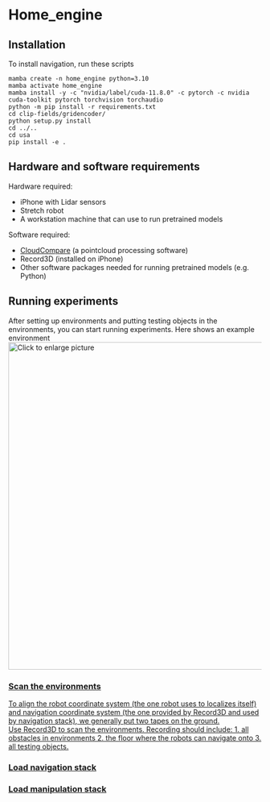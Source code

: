# Home_engine
## Installation
To install navigation, run these scripts
```
mamba create -n home_engine python=3.10
mamba activate home_engine
mamba install -y -c "nvidia/label/cuda-11.8.0" -c pytorch -c nvidia cuda-toolkit pytorch torchvision torchaudio
python -m pip install -r requirements.txt
cd clip-fields/gridencoder/
python setup.py install
cd ../..
cd usa
pip install -e .
```
## Hardware and software requirements
Hardware required:
* iPhone with Lidar sensors
* Stretch robot
* A workstation machine that can use to run pretrained models
  
Software required:
* [CloudCompare](https://www.danielgm.net/cc/release/) (a pointcloud processing software)
* Record3D (installed on iPhone)
* Other software packages needed for running pretrained models (e.g. Python)
  
## Running experiments
After setting up environments and putting testing objects in the environments, you can start running experiments. Here shows an example environment
<a href="https://drive.google.com/uc?export=view&id=1O-y5vhRuSZfgJ_ENjg-bTAHXOLvGtKGo"><img src="https://drive.google.com/uc?export=view&id=1O-y5vhRuSZfgJ_ENjg-bTAHXOLvGtKGo" style="width: 650px; max-width: 100%; height: auto" title="Click to enlarge picture" />
### Scan the environments
To align the robot coordinate system (the one robot uses to localizes itself) and navigation coordinate system (the one provided by Record3D and used by navigation stack), we generally put two tapes on the ground.\
Use Record3D to scan the environments. Recording should include: 1. all obstacles in environments 2. the floor where the robots can navigate onto 3. all testing objects.
### Load navigation stack
### Load manipulation stack
